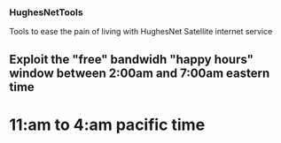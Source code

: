 ### HughesNetTools

Tools to ease the pain of living with HughesNet Satellite internet service

## Exploit the "free" bandwidh "happy hours" window between  2:00am and 7:00am eastern time
# 11:am to 4:am pacific time




